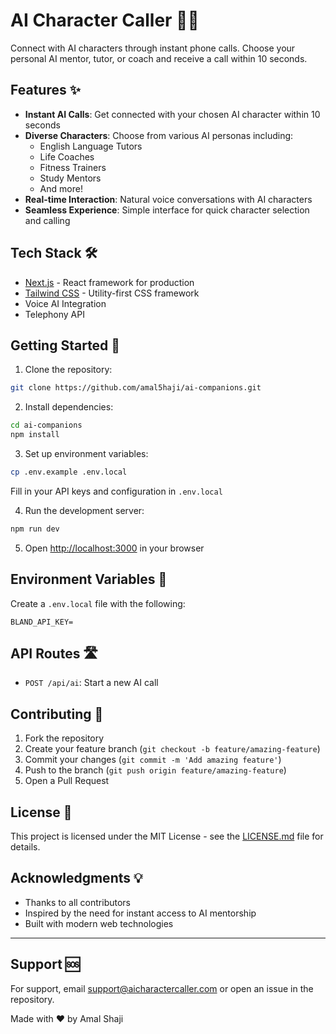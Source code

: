 # AI Character Caller 🤖📞

Connect with AI characters through instant phone calls. Choose your personal AI mentor, tutor, or coach and receive a call within 10 seconds.

## Features ✨

- **Instant AI Calls**: Get connected with your chosen AI character within 10 seconds
- **Diverse Characters**: Choose from various AI personas including:
  - English Language Tutors
  - Life Coaches
  - Fitness Trainers
  - Study Mentors
  - And more!
- **Real-time Interaction**: Natural voice conversations with AI characters
- **Seamless Experience**: Simple interface for quick character selection and calling

## Tech Stack 🛠️

- [Next.js](https://nextjs.org/) - React framework for production
- [Tailwind CSS](https://tailwindcss.com/) - Utility-first CSS framework
- Voice AI Integration
- Telephony API

## Getting Started 🚀

1. Clone the repository:
```bash
git clone https://github.com/amal5haji/ai-companions.git
```

2. Install dependencies:
```bash
cd ai-companions
npm install
```

3. Set up environment variables:
```bash
cp .env.example .env.local
```
Fill in your API keys and configuration in `.env.local`

4. Run the development server:
```bash
npm run dev
```

5. Open [http://localhost:3000](http://localhost:3000) in your browser

## Environment Variables 🔑

Create a `.env.local` file with the following:

```
BLAND_API_KEY=
```



## API Routes 🛣️

- `POST /api/ai`: Start a new AI call

## Contributing 🤝

1. Fork the repository
2. Create your feature branch (`git checkout -b feature/amazing-feature`)
3. Commit your changes (`git commit -m 'Add amazing feature'`)
4. Push to the branch (`git push origin feature/amazing-feature`)
5. Open a Pull Request

## License 📝

This project is licensed under the MIT License - see the [LICENSE.md](LICENSE.md) file for details.

## Acknowledgments 💡

- Thanks to all contributors
- Inspired by the need for instant access to AI mentorship
- Built with modern web technologies

---

## Support 🆘

For support, email support@aicharactercaller.com or open an issue in the repository.

Made with ❤️ by Amal Shaji
